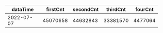 |dataTime|firstCnt|secondCnt|thirdCnt|fourCnt|
|-|-|-|-|-|
|2022-07-07|45070658|44632843|33381570|4477064|